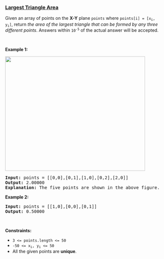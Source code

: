 ### [Largest Triangle Area](https://leetcode.com/problems/largest-triangle-area)

<p>Given an array of points on the <strong>X-Y</strong> plane <code>points</code> where <code>points[i] = [x<sub>i</sub>, y<sub>i</sub>]</code>, return <em>the area of the largest triangle that can be formed by any three different points</em>. Answers within <code>10<sup>-5</sup></code> of the actual answer will be accepted.</p>

<p>&nbsp;</p>
<p><strong class="example">Example 1:</strong></p>
<img alt="" src="https://s3-lc-upload.s3.amazonaws.com/uploads/2018/04/04/1027.png" style="height: 369px; width: 450px;" />
<pre>
<strong>Input:</strong> points = [[0,0],[0,1],[1,0],[0,2],[2,0]]
<strong>Output:</strong> 2.00000
<strong>Explanation:</strong> The five points are shown in the above figure. The red triangle is the largest.
</pre>

<p><strong class="example">Example 2:</strong></p>

<pre>
<strong>Input:</strong> points = [[1,0],[0,0],[0,1]]
<strong>Output:</strong> 0.50000
</pre>

<p>&nbsp;</p>
<p><strong>Constraints:</strong></p>

<ul>
	<li><code>3 &lt;= points.length &lt;= 50</code></li>
	<li><code>-50 &lt;= x<sub>i</sub>, y<sub>i</sub> &lt;= 50</code></li>
	<li>All the given points are <strong>unique</strong>.</li>
</ul>
